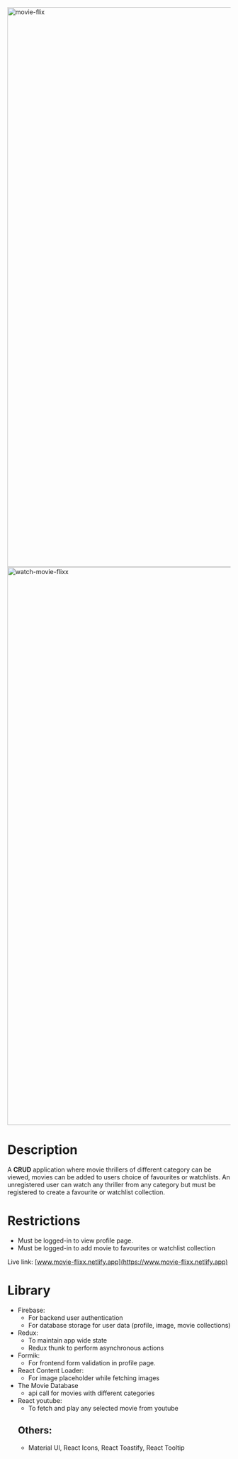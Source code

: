 <img width="1262" alt="movie-flix" src="https://user-images.githubusercontent.com/66972059/132137332-4a1a3f89-e9fa-4ed1-9a3b-317a5dc72c7b.png">

<img width="1258" alt="watch-movie-flixx" src="https://user-images.githubusercontent.com/66972059/132137433-1c40dbe6-2be1-46fe-86d9-5bf7d038bd23.png">

# Description
A **CRUD** application where movie thrillers of different category can be viewed, movies can be added to users choice of favourites or watchlists.
An unregistered user can watch any thriller from any category but must be registered to create a favourite or watchlist collection.

# Restrictions
- Must be logged-in to view profile page.
- Must be logged-in to add movie to favourites or watchlist collection

Live link: [www.movie-flixx.netlify.app](https://www.movie-flixx.netlify.app)

# Library
- Firebase:
  - For backend user authentication
  - For database storage for user data (profile, image, movie collections)
- Redux:
  - To maintain app wide state
  - Redux thunk to perform asynchronous actions
- Formik:
  - For frontend form validation in profile page.
- React Content Loader:
  - For image placeholder while fetching images
- The Movie Database
  - api call for movies with different categories
- React youtube:
  - To fetch and play any selected movie from youtube
  ## Others:
  - Material UI, React Icons, React Toastify, React Tooltip

